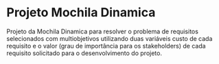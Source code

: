 # Projeto Mochila Dinamica
Projeto da Mochila Dinamica para resolver o problema de requisitos selecionados com multiobjetivos utilizando duas variáveis custo de cada requisito e o valor (grau de importância para os stakeholders) de cada requisito solicitado para o desenvolvimento do projeto.
